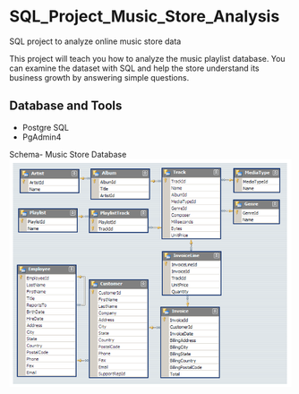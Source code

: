 # SQL_Project_Music_Store_Analysis
SQL project to analyze online music store data

This project  will teach you how to analyze the music playlist database. You can examine the dataset with SQL and help the store understand its business growth by answering simple questions.

## Database and Tools
* Postgre SQL
* PgAdmin4

Schema- Music Store Database  
![MusicDatabaseSchema](https://github.com/Aman7385/Music_Store_Analysis/blob/main/MusicDatabaseSchema.png)
